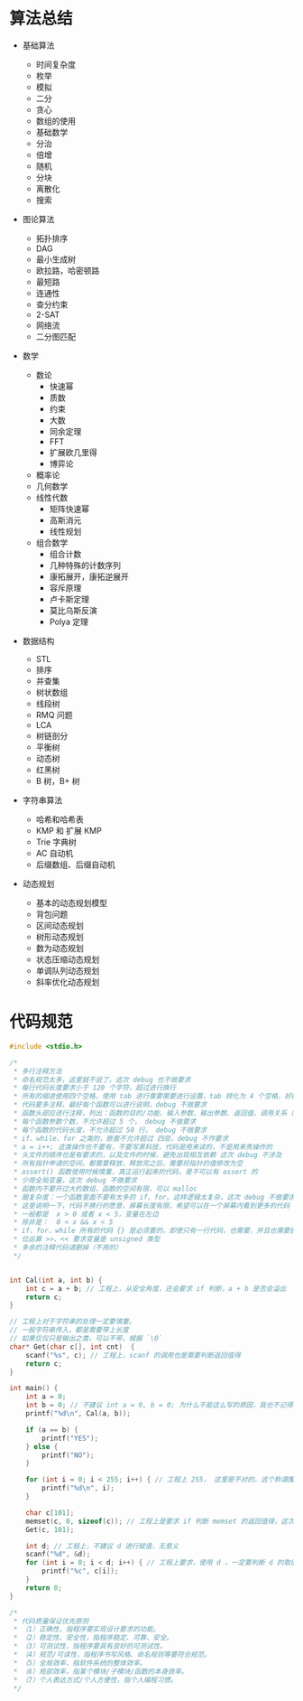# 算法总结

- 基础算法
    - 时间复杂度
    - 枚举
    - 模拟
    - 二分
    - 贪心
    - 数组的使用
    - 基础数学
    - 分治
    - 倍增
    - 随机
    - 分块
    - 离散化
    - 搜索

- 图论算法
    - 拓扑排序
    - DAG
    - 最小生成树
    - 欧拉路，哈密顿路
    - 最短路
    - 连通性
    - 查分约束
    - 2-SAT
    - 网络流
    - 二分图匹配
- 数学
    - 数论
        - 快速幂
        - 质数
        - 约束
        - 大数
        - 同余定理
        - FFT
        - 扩展欧几里得
        - 博弈论
    - 概率论
    - 几何数学
    - 线性代数
        - 矩阵快速幂
        - 高斯消元
        - 线性规划
    - 组合数学
        - 组合计数
        - 几种特殊的计数序列
        - 康拓展开，康拓逆展开
        - 容斥原理
        - 卢卡斯定理
        - 莫比乌斯反演
        - Polya 定理
- 数据结构
    - STL
    - 排序
    - 并查集
    - 树状数组
    - 线段树
    - RMQ 问题
    - LCA
    - 树链剖分
    - 平衡树
    - 动态树
    - 红黑树
    - B 树，B+ 树
- 字符串算法
    - 哈希和哈希表
    - KMP 和 扩展 KMP
    - Trie 字典树
    - AC 自动机
    - 后缀数组、后缀自动机
- 动态规划
    - 基本的动态规划模型
    - 背包问题
    - 区间动态规划
    - 树形动态规划
    - 数为动态规划
    - 状态压缩动态规划
    - 单调队列动态规划
    - 斜率优化动态规划

# 代码规范
```C++
#include <stdio.h>

/*
 * 多行注释方法
 * 命名规范太多，这里就不说了，这次 debug 也不做要求
 * 每行代码长度要求小于 120 个字符，超过进行换行
 * 所有的缩进使用四个空格，使用 tab 进行需要需要进行设置，tab 转化为 4 个空格，好好设置一下 VIM
 * 代码要多注释，最好每个函数可以进行说明，debug 不做要求
 * 函数头部应进行注释，列出：函数的目的/功能、输入参数、输出参数、返回值、调用关系（函数、表）等。debug 不做要求
 * 每个函数参数个数，不允许超过 5 个， debug 不做要求
 * 每个函数的代码长度，不允许超过 50 行， debug 不做要求
 * if、while、for 之类的，嵌套不允许超过 四层，debug 不作要求
 * a = i++; 这类操作也不要有，不要写黑科技，代码是用来读的，不是用来秀操作的
 * 头文件的顺序也是有要求的，以及文件的时候，避免出现相互依赖 这次 debug 不涉及
 * 所有指针申请的空间，都需要释放，释放完之后，需要将指针的值修改为空
 * assert() 函数使用时候慎重，真正运行起来的代码，是不可以有 assert 的
 * 少用全局变量，这次 debug 不做要求
 * 函数内不要开过大的数组，函数的空间有限，可以 malloc
 * 圈复杂度：一个函数里面不要有太多的 if、for。这样逻辑太复杂，这次 debug 不做要求
 * 这里说明一下，代码不换行的愿意，屏幕长度有限，希望可以在一个屏幕内看到更多的代码
 * 一般都是  x > 0 或者 x < 5，变量在左边
 * 除非是：  0 < x && x < 5
 * if、for、while 所有的代码 {} 是必须要的，即使只有一行代码，也需要，并且也需要换行
 * 位运算 >>、<< 要求变量是 unsigned 类型
 * 多余的注释代码请删掉（不用的）
 */


int Cal(int a, int b) {
    int c = a + b; // 工程上，从安全角度，还会要求 if 判断，a + b 是否会溢出
    return c;
}

// 工程上对于字符串的处理一定要慎重。
// 一般字符串传入，都是需要带上长度
// 如果仅仅只是输出之类，可以不带，根据 `\0`
char* Get(char c[], int cnt)  {
    scanf("%s", c); // 工程上，scanf 的调用也是需要判断返回值得
    return c;
}

int main() {
    int a = 0;
    int b = 0; // 不建议 int a = 0, b = 0; 为什么不能这么写的原因，我也不记得了
    printf("%d\n", Cal(a, b));

    if (a == b) {
        printf("YES");
    } else {
        printf("NO");
    }

    for (int i = 0; i < 255; i++) { // 工程上 255， 这里是不对的，这个称谓魔鬼数字，需要 define，这次 debug 不做要求
        printf("%d\n", i); 
    }

    char c[101];
    memset(c, 0, sizeof(c)); // 工程上是要求 if 判断 memset 的返回值得，这次 debug 不做要求
    Get(c, 101);

    int d; // 工程上，不建议 d 进行赋值，无意义
    scanf("%d", &d);
    for (int i = 0; i < d; i++) { // 工程上要求，使用 d ，一定要判断 d 的取值范围
        printf("%c", c[i]);
    }
    return 0;
}

/*
 * 代码质量保证优先原则
 * （1）正确性，指程序要实现设计要求的功能。
 * （2）稳定性、安全性，指程序稳定、可靠、安全。
 * （3）可测试性，指程序要具有良好的可测试性。
 * （4）规范/可读性，指程序书写风格、命名规则等要符合规范。
 * （5）全局效率，指软件系统的整体效率。
 * （6）局部效率，指某个模块/子模块/函数的本身效率。
 * （7）个人表达方式/个人方便性，指个人编程习惯。
 */
```
